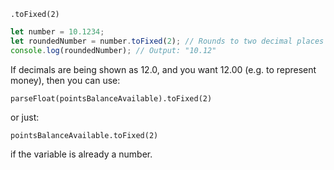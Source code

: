 `.toFixed(2)`

```JavaScript
let number = 10.1234;
let roundedNumber = number.toFixed(2); // Rounds to two decimal places
console.log(roundedNumber); // Output: "10.12"
```  
  
If decimals are being shown as 12.0, and you want 12.00 (e.g. to represent money), then you can use:

`parseFloat(pointsBalanceAvailable).toFixed(2)`

or just: 

`pointsBalanceAvailable.toFixed(2)`

if the variable is already a number.